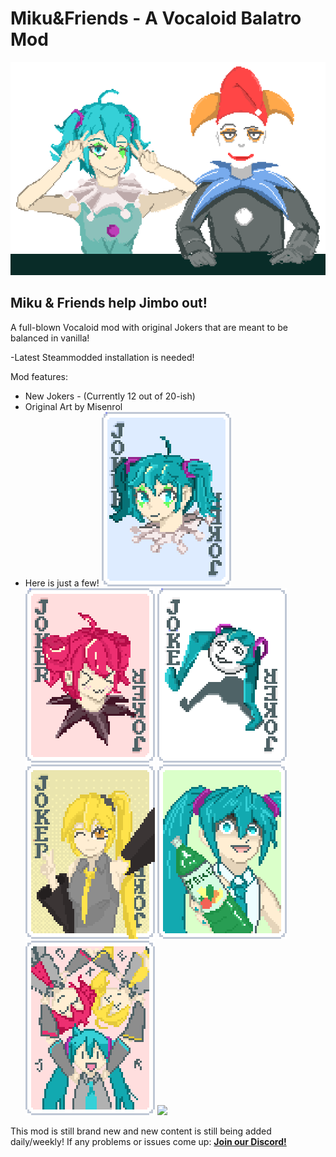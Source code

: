 # Miku&Friends - A Vocaloid Balatro Mod
![](images/mikuandjimbo.png)
## Miku & Friends help Jimbo out!

A full-blown Vocaloid mod with original Jokers that are meant to be balanced in vanilla!

-Latest Steammodded installation is needed!

Mod features:
- New Jokers - (Currently 12 out of 20-ish)
- Original Art by Misenrol
- Here is just a few!
![](images/miku.png)
![](images/teto.png)
![](images/shiteyanyo.png)
![](images/Neruphone.png)
![](images/juice.png)
![](images/baka.png)
![](iamges/dominopng.png)

This mod is still brand new and new content is still being added daily/weekly!
If any problems or issues come up:
**[Join our Discord!](https://discord.gg/8ezUX7ACd7)**
